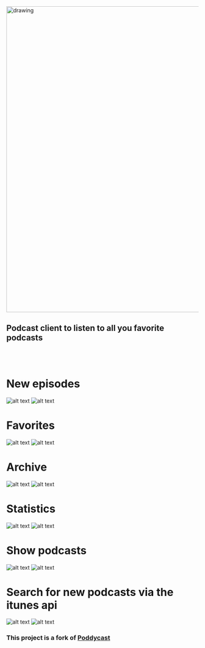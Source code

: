 <img src="images/logo_github.png" alt="drawing" width="800"/>

## Podcast client to listen to all you favorite podcasts

<br><br>

# New episodes
![alt text](images/screenshots/dark1.png)
![alt text](images/screenshots/light1.png)

# Favorites
![alt text](images/screenshots/dark2.png)
![alt text](images/screenshots/light2.png)

# Archive
![alt text](images/screenshots/dark3.png)
![alt text](images/screenshots/light3.png)

# Statistics
![alt text](images/screenshots/dark4.png)
![alt text](images/screenshots/light4.png)

# Show podcasts
![alt text](images/screenshots/dark6.png)
![alt text](images/screenshots/light6.png)

# Search for new podcasts via the itunes api
![alt text](images/screenshots/dark7.png)
![alt text](images/screenshots/light7.png)

### This project is a fork of [Poddycast](https://github.com/MrChuckomo/poddycast)